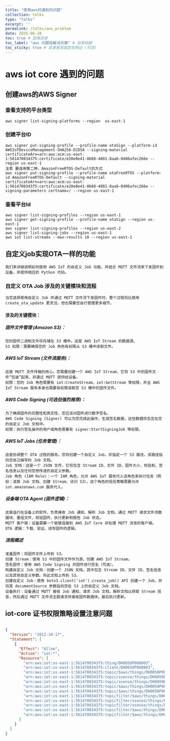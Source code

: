 ```yaml
---
title: "使用aws时遇到的问题"
collection: talks
type: "talks"
excerpt: ''
permalink: /talks/aws_problem
date: 2025-06-28
toc: true # 启用目录
toc_label: "aws 问题及解决方案" # 目录标题
toc_sticky: true # 目录是否固定在侧边 (可选)
---
```



# aws iot core 遇到的问题

## 创建aws的AWS Signer

### 查看支持的平台类型

    aws signer list-signing-platforms --region  us-east-1
    
### 创建平台ID

    aws signer put-signing-profile --profile-name otaSign --platform-id AWSIoTDeviceManagement-SHA256-ECDSA --signing-material certificateArn=arn:aws:acm:us-east-1:561470034375:certificate/e20e0e41-8688-4801-8aa6-0406afec266e --region us-east-1
    注意 要选用第二种，AmazonFreeRTOS-Default的方式
    aws signer put-signing-profile --profile-name otaFreeRTOS --platform-id AmazonFreeRTOS-Default --signing-material certificateArn=arn:aws:acm:us-east-1:561470034375:certificate/e20e0e41-8688-4801-8aa6-0406afec266e --signing-parameters certname=/ --region us-east-1 

### 查看平台Id
 
    aws signer list-signing-profiles --region us-east-1
    aws signer get-signing-profile --profile-name otaSign --region us-east-1
    aws signer list-signing-profiles --region us-east-2
    aws signer list-signing-jobs --region us-east-1
    aws iot list-streams --max-results 10 --region us-east-1


## 自定义job实现OTA一样的功能

    我们来详细说明如何使用 AWS IoT 的自定义 Job 功能，并结合 MQTT 文件流来下发固件到设备，并提供相应的 Python 代码。

### 自定义 OTA Job 涉及的关键模块和流程
    当您选择使用自定义 Job 并通过 MQTT 文件流下发固件时，整个过程将比使用 create_ota_update 更灵活，但也需要您自行管理更多细节。

#### 涉及的关键模块：

##### 固件文件管理 (Amazon S3)：

    您的固件二进制文件将存储在 S3 桶中。这是 AWS IoT Stream 的数据源。
    S3 权限：需要确保您的 Job 角色有权限从 S3 桶中读取文件。

##### AWS IoT Stream (文件流服务)：
    
    这是 MQTT 文件传输的核心。您需要创建一个 AWS IoT Stream，它将 S3 中的固件文件“包装”起来，并通过 MQTT 提供给设备。
    权限：您的 Job 角色需要有 iot:CreateStream、iot:GetStream 等权限，并且 AWS IoT Stream 服务本身也需要有权限读取您 S3 桶中的固件文件。

##### AWS Code Signing (可选但强烈推荐)：
    
    为了确保固件的完整性和真实性，您应该对固件进行数字签名。
    AWS Code Signing (Signer) 可以为您完成此操作，生成签名数据，这些数据将包含在您的自定义 Job 文档中。
    权限：执行签名操作的用户或角色需要有 signer:StartSigningJob 等权限。

##### AWS IoT Jobs (任务管理)：
    
    这是协调整个 OTA 过程的服务。您将创建一个自定义 Job，并指定一个 S3 路径，该路径指向您自己编写的 Job 文档。
    Job 文档：这是一个 JSON 文件，它将包含 Stream ID、文件 ID、固件大小、校验和、签名信息以及任何您想传递的自定义参数。
    Job 角色 (IAM Role)：一个 IAM 角色，允许 AWS IoT 服务代入该角色来执行任务（例如：读取 Job 文档、创建 Stream、访问 S3）。这个角色的信任策略需要允许 iot.amazonaws.com 服务代入。

##### 设备端 OTA Agent (固件逻辑)：

    这是运行在设备上的软件，负责接收 Job 通知、解析 Job 文档、通过 MQTT 请求文件流数据块、重组文件、校验固件、执行更新和报告 Job 状态。
    MQTT 客户端：设备需要一个能够连接到 AWS IoT Core 并处理 MQTT 消息的客户端。
    OTA 逻辑：下载、验证、烧写固件的逻辑。
    
##### 流程概述

    准备固件：将固件文件上传到 S3。
    创建 Stream：使用 S3 中的固件文件作为源，创建 AWS IoT Stream。
    签名固件：使用 AWS Code Signing 对固件进行签名（可选）。
    构建自定义 Job 文档：创建一个 JSON 文档，其中包含 Stream ID、文件 ID、签名信息以及其他自定义参数。将此文档上传到 S3。
    创建自定义 Job：使用 boto3.client('iot').create_job() API 创建一个 Job，并将其 documentSource 参数指向您在 S3 上的自定义 Job 文档。
    设备执行：设备通过 MQTT 接收 Job 通知，请求 Job 文档，解析文档以获取 Stream 信息，然后通过 MQTT 文件流主题请求并接收固件数据块，最后执行更新。

## iot-core 证书权限策略设置注意问题

```json

{
  "Version": "2012-10-17",
  "Statement": [
    {
      "Effect": "Allow",
      "Action": "iot:*",
      "Resource": [
        "arn:aws:iot:us-east-1:561470034375:thing/DH0050P000003",
        "arn:aws:iot:us-east-1:561470034375:client/DH0050P000003",
        "arn:aws:iot:us-east-1:561470034375:topic/$aws/things/DH0050P000003/shadow/*",
        "arn:aws:iot:us-east-1:561470034375:topic/xsense/things/DH0050P000003/shadow/*",
        "arn:aws:iot:us-east-1:561470034375:topic/xsense/things/DH0050P000003/event/name/aaa",
        "arn:aws:iot:us-east-1:561470034375:topic/$aws/things/DH0050P000003/jobs/*",
        "arn:aws:iot:us-east-1:561470034375:topic/$aws/things/DH0050P000003/streams/*",
        "arn:aws:iot:us-east-1:561470034375:topicfilter/$aws/things/DH0050P000003/shadow/*",
        "arn:aws:iot:us-east-1:561470034375:topicfilter/xsense/things/DH0050P000003/shadow/*",
        "arn:aws:iot:us-east-1:561470034375:topicfilter/xsense/things/DH0050P000003/event/name/aaa",
        "arn:aws:iot:us-east-1:561470034375:topicfilter/$aws/things/DH0050P000003/jobs/*",
        "arn:aws:iot:us-east-1:561470034375:topicfilter/$aws/things/DH0050P000003/streams/*"
      ]
    }
  ]
}